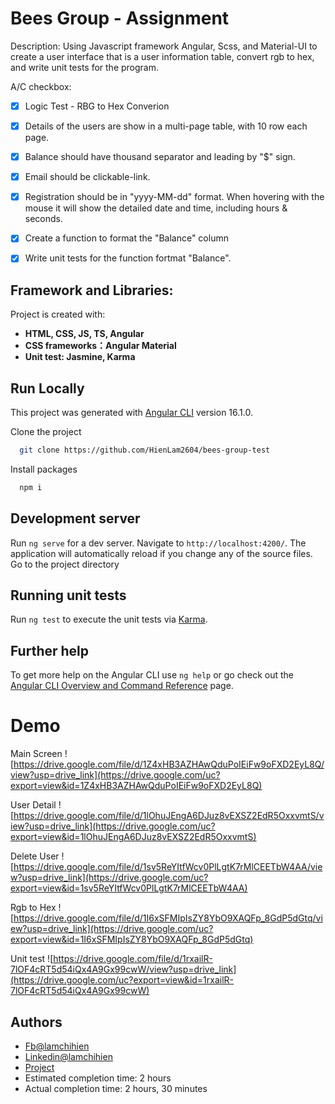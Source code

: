 
# Bees Group - Assignment

Description: Using Javascript framework Angular, Scss, and Material-UI to create a user interface that is a user information table, convert rgb to hex, and write unit tests for the program.

A/C checkbox:
- [x]  Logic Test - RBG to Hex Converion
- [x]  Details of the users are show in a multi-page table, with 10 row each page.
- [x]  Balance should have thousand separator and leading by "$" sign.
- [x]  Email should be clickable-link.
- [x]  Registration should be in "yyyy-MM-dd" format. When hovering with the mouse it will show the detailed date and time, including hours & seconds.
- [x]  Create a function to format the "Balance" column
- [x]  Write unit tests for the function fortmat "Balance".



## Framework and Libraries:
Project is created with:
- **HTML, CSS, JS, TS, Angular**
- **CSS frameworks：Angular Material**
- **Unit test: Jasmine, Karma**


## Run Locally

This project was generated with [Angular CLI](https://github.com/angular/angular-cli) version 16.1.0.

Clone the project

```bash
  git clone https://github.com/HienLam2604/bees-group-test
```

Install packages

```bash
  npm i
```

## Development server

Run `ng serve` for a dev server. Navigate to `http://localhost:4200/`. The application will automatically reload if you change any of the source files.
Go to the project directory


## Running unit tests

Run `ng test` to execute the unit tests via [Karma](https://karma-runner.github.io).

## Further help

To get more help on the Angular CLI use `ng help` or go check out the [Angular CLI Overview and Command Reference](https://angular.io/cli) page.




# Demo
Main Screen
![https://drive.google.com/file/d/1Z4xHB3AZHAwQduPoIEiFw9oFXD2EyL8Q/view?usp=drive_link](https://drive.google.com/uc?export=view&id=1Z4xHB3AZHAwQduPoIEiFw9oFXD2EyL8Q)

User Detail
![https://drive.google.com/file/d/1lOhuJEngA6DJuz8vEXSZ2EdR5OxxvmtS/view?usp=drive_link](https://drive.google.com/uc?export=view&id=1lOhuJEngA6DJuz8vEXSZ2EdR5OxxvmtS)

Delete User
![https://drive.google.com/file/d/1sv5ReYItfWcv0PlLgtK7rMlCEETbW4AA/view?usp=drive_link](https://drive.google.com/uc?export=view&id=1sv5ReYItfWcv0PlLgtK7rMlCEETbW4AA)

Rgb to Hex
![https://drive.google.com/file/d/1I6xSFMIpIsZY8YbO9XAQFp_8GdP5dGtq/view?usp=drive_link](https://drive.google.com/uc?export=view&id=1I6xSFMIpIsZY8YbO9XAQFp_8GdP5dGtq)

Unit test
![https://drive.google.com/file/d/1rxailR-7lOF4cRT5d54iQx4A9Gx99cwW/view?usp=drive_link](https://drive.google.com/uc?export=view&id=1rxailR-7lOF4cRT5d54iQx4A9Gx99cwW)

## Authors

- [Fb@lamchihien](https://www.facebook.com/profile.php?id=100011189323950)
- [Linkedin@lamchihien](https://www.linkedin.com/in/lam-chi-hien/)
- [Project](https://github.com/HienLam2604/bees-group-test)
- Estimated completion time: 2 hours
- Actual completion time: 2 hours, 30 minutes

